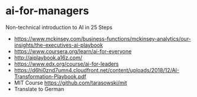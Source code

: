 # ai-for-managers
Non-technical introduction to AI in 25 Steps

* https://www.mckinsey.com/business-functions/mckinsey-analytics/our-insights/the-executives-ai-playbook
* https://www.coursera.org/learn/ai-for-everyone
* http://aiplaybook.a16z.com/
* https://www.edx.org/course/ai-for-leaders
* https://d6hi0znd7umn4.cloudfront.net/content/uploads/2018/12/AI-Transformation-Playbook.pdf
* MIT Course https://github.com/tarasowski/mit
* Translate to German
